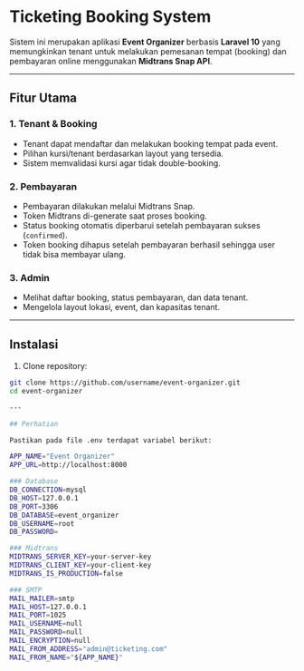 # Ticketing Booking System

Sistem ini merupakan aplikasi **Event Organizer** berbasis **Laravel 10** yang memungkinkan tenant untuk melakukan pemesanan tempat (booking) dan pembayaran online menggunakan **Midtrans Snap API**.

---

## Fitur Utama

### 1. Tenant & Booking
- Tenant dapat mendaftar dan melakukan booking tempat pada event.
- Pilihan kursi/tenant berdasarkan layout yang tersedia.
- Sistem memvalidasi kursi agar tidak double-booking.

### 2. Pembayaran
- Pembayaran dilakukan melalui Midtrans Snap.
- Token Midtrans di-generate saat proses booking.
- Status booking otomatis diperbarui setelah pembayaran sukses (`confirmed`).
- Token booking dihapus setelah pembayaran berhasil sehingga user tidak bisa membayar ulang.

### 3. Admin
- Melihat daftar booking, status pembayaran, dan data tenant.
- Mengelola layout lokasi, event, dan kapasitas tenant.

---

## Instalasi

1. Clone repository:

```bash
git clone https://github.com/username/event-organizer.git
cd event-organizer

---

## Perhatian

Pastikan pada file .env terdapat variabel berikut:

APP_NAME="Event Organizer"
APP_URL=http://localhost:8000

### Database
DB_CONNECTION=mysql
DB_HOST=127.0.0.1
DB_PORT=3306
DB_DATABASE=event_organizer
DB_USERNAME=root
DB_PASSWORD=

### Midtrans
MIDTRANS_SERVER_KEY=your-server-key
MIDTRANS_CLIENT_KEY=your-client-key
MIDTRANS_IS_PRODUCTION=false

### SMTP
MAIL_MAILER=smtp
MAIL_HOST=127.0.0.1
MAIL_PORT=1025
MAIL_USERNAME=null
MAIL_PASSWORD=null
MAIL_ENCRYPTION=null
MAIL_FROM_ADDRESS="admin@ticketing.com"
MAIL_FROM_NAME="${APP_NAME}"

